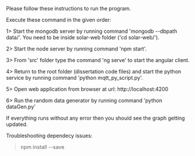 Please follow these instructions to run the program.

Execute these command in the given order:

1> Start the mongodb server by running command 'mongodb --dbpath data/'. You need to be inside solar-web folder ('cd solar-web/').

2> Start the node server by running command 'npm start'.

3> From 'src' folder type the command 'ng serve' to start the angular client.

4> Return to the root folder (dissertation code files) and start the python service by running command 'python mqtt_py_script.py'.

5> Open web application from browser at url: http://localhost:4200

6> Run the random data generator by running command 'python dataGen.py'

If everything runs without any error then you should see the graph getting updated.


Troubleshooting dependecy issues:

> npm install <dependency name> --save